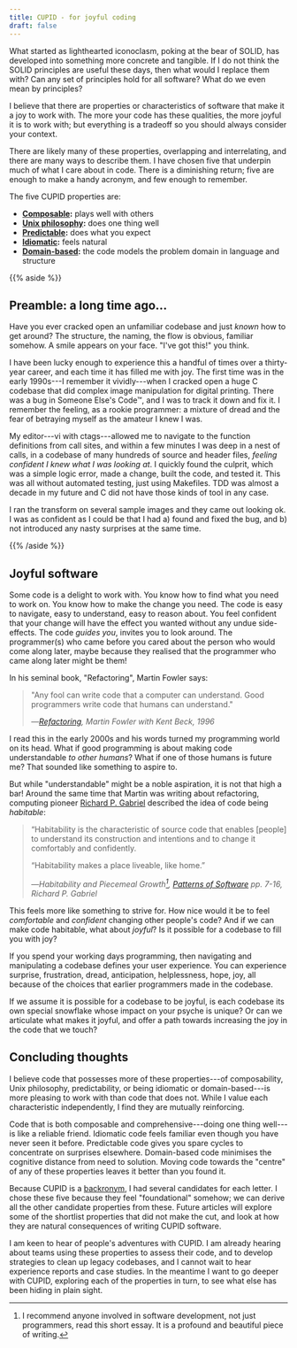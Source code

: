 ```yaml
---
title: CUPID - for joyful coding
draft: false
---
```


What started as lighthearted iconoclasm, poking at the bear of SOLID, has developed into something more concrete and tangible. If I do not think the SOLID principles are useful these days, then what would I replace them with? Can any set of principles hold for all software? What do we even mean by principles?

I believe that there are properties or characteristics of software that make it a joy to work with. The more your code has these qualities, the more joyful it is to work with; but everything is a tradeoff so you should always consider your context.

There are likely many of these properties, overlapping and interrelating, and there are many ways to describe them. I have chosen five that underpin much of what I care about in code. There is a diminishing return; five are enough to make a handy acronym, and few enough to remember.

The five CUPID properties are:

- **[Composable](properties/composable/):** plays well with others
- **[Unix philosophy](properties/unix-philosophy/):** does one thing well
- **[Predictable](properties/predictable/):** does what you expect
- **[Idiomatic](properties/idiomatic/):** feels natural
- **[Domain-based](properties/domain-based/):** the code models the problem domain in language and structure

{{% aside %}}

## Preamble: a long time ago&hellip;

Have you ever cracked open an unfamiliar codebase and just *known* how to get around? The structure, the naming, the flow is obvious, familiar somehow. A smile appears on your face. "I've got this!" you think.

I have been lucky enough to experience this a handful of times over a thirty-year career, and each time it has filled me with joy. The first time was in the early 1990s---I remember it vividly---when I cracked open a huge C codebase that did complex image manipulation for digital printing. There was a bug in Someone Else's Code&trade;, and I was to track it down and fix it. I remember the feeling, as a rookie programmer: a mixture of dread and the fear of betraying myself as the amateur I knew I was.

My editor---vi with ctags---allowed me to navigate to the function definitions from call sites, and within a few minutes I was deep in a nest of calls, in a codebase of many hundreds of source and header files, *feeling confident I knew what I was looking at*. I quickly found the culprit, which was a simple logic error, made a change, built the code, and tested it. This was all without automated testing, just using Makefiles. TDD was almost a decade in my future and C did not have those kinds of tool in any case.

I ran the transform on several sample images and they came out looking ok. I was as confident as I could be that I had a) found and fixed the bug, and b) not introduced any nasty surprises at the same time.

{{% /aside %}}

## Joyful software

Some code is a delight to work with. You know how to find what you need to work on. You know how to make the change you need. The code is easy to navigate, easy to understand, easy to reason about. You feel confident that your change will have the effect you wanted without any undue side-effects. The code *guides you*, invites you to look around. The programmer(s) who came before you cared about the person who would come along later, maybe because they realised that the programmer who came along later might be them!

In his seminal book, "Refactoring", Martin Fowler says:

> "Any fool can write code that a computer can understand. Good programmers write code that humans can understand."
>
> —*[Refactoring][fowler1], Martin Fowler with Kent Beck, 1996*

[fowler1]: https://martinfowler.com/books/refactoring.html "Refactoring: Improving the Design of Existing Code"

I read this in the early 2000s and his words turned my programming world on its head. What if good programming is about making code understandable *to other humans*? What if one of those humans is future me? That sounded like something to aspire to.

But while "understandable" might be a noble aspiration, it is not that high a bar! Around the same time that Martin was writing about refactoring, computing pioneer [Richard P. Gabriel](https://www.dreamsongs.com "Dreamsongs")  described the idea of code being *habitable*:

> “Habitability is the characteristic of source code that enables [people] to understand its construction and intentions and to change it comfortably and confidently.
>
> “Habitability makes a place liveable, like home.”
>
> —*Habitability and Piecemeal Growth[^gabriel], [Patterns of Software][gabriel-1] pp. 7-16, Richard P. Gabriel*

[gabriel-1]: https://www.dreamsongs.com/Files/PatternsOfSoftware.pdf "Patterns of Software: Tales from the Software Community"

This feels more like something to strive for. How nice would it be to feel *comfortable* and *confident* changing other people's code? And if we can make code habitable, what about *joyful*? Is it possible for a codebase to fill you with joy?

If you spend your working days programming, then navigating and manipulating a codebase defines your user experience. You can experience surprise, frustration, dread, anticipation, helplessness, hope, joy, all because of the choices that earlier programmers made in the codebase.

If we assume it is possible for a codebase to be joyful, is each codebase its own special snowflake whose impact on your psyche is unique? Or can we articulate what makes it joyful, and offer a path towards increasing the joy in the code that we touch?

## Concluding thoughts

I believe code that possesses more of these properties---of composability, Unix philosophy, predictability, or being idiomatic or domain-based---is more pleasing to work with than code that does not. While I value each characteristic independently, I find they are mutually reinforcing.

Code that is both composable and comprehensive---doing one thing well---is like a reliable friend. Idiomatic code feels familiar even though you have never seen it before. Predictable code gives you spare cycles to concentrate on surprises elsewhere. Domain-based code minimises the cognitive distance from need to solution. Moving code towards the "centre" of any of these properties leaves it better than you found it.

Because CUPID is a [backronym](https://en.wikipedia.org/wiki/Backronym), I had several candidates for each letter. I chose these five because they feel "foundational" somehow; we can derive all the other candidate properties from these. Future articles will explore some of the shortlist properties that did not make the cut, and look at how they are natural consequences of writing CUPID software.

I am keen to hear of people's adventures with CUPID. I am already hearing about teams using these properties to assess their code, and to develop strategies to clean up legacy codebases, and I cannot wait to hear experience reports and case studies. In the meantime I want to go deeper with CUPID, exploring each of the properties in turn, to see what else has been hiding in plain sight.

[^gabriel]: I recommend anyone involved in software development, not just programmers, read this short essay. It is a profound and beautiful piece of writing.
